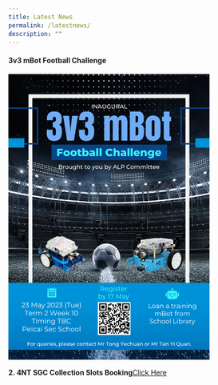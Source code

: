 ```yaml
---
title: Latest News
permalink: /latestnews/
description: ""
---
```

<h4><strong>3v3 mBot Football Challenge</strong></h4>
<img src="/images/3v3 mbot football challenge.png" style="width: 80%;"><br>
	
	

	
	
	
	
	
<b>2. 4NT SGC Collection Slots Booking</b><a rel="noopener" target="_blank" href="https://docs.google.com/forms/d/e/1FAIpQLSf30HhoPsCMq1RTcsKuMk5O2zyfjjJqO9xLUY08kEkrg_JXvQ/viewform">Click Here</a>